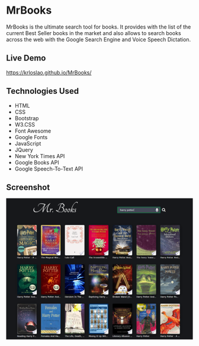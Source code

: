 # MrBooks

MrBooks is the ultimate search tool for books. It provides with the list of the current Best Seller books in the market and also allows to search books across the web with the Google Search Engine and Voice Speech Dictation.

## Live Demo

https://krloslao.github.io/MrBooks/

## Technologies Used 

- HTML
- CSS
- Bootstrap
- W3.CSS
- Font Awesome
- Google Fonts
- JavaScript
- JQuery
- New York Times API
- Google Books API
- Google Speech-To-Text API

## Screenshot

![screenshot](screenshots/screen1.PNG)
